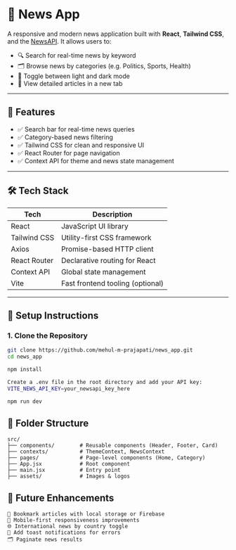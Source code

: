 # 📰 News App
A responsive and modern news application built with **React**, **Tailwind CSS**, and the [NewsAPI](https://newsapi.org/). It allows users to:

- 🔍 Search for real-time news by keyword
- 🗂️ Browse news by categories (e.g. Politics, Sports, Health)
- 🌙 Toggle between light and dark mode
- 📑 View detailed articles in a new tab

---

## 🚀 Features

- ✅ Search bar for real-time news queries
- ✅ Category-based news filtering
- ✅ Tailwind CSS for clean and responsive UI
- ✅ React Router for page navigation
- ✅ Context API for theme and news state management

---

## 🛠️ Tech Stack

| Tech        | Description                          |
|-------------|--------------------------------------|
| React       | JavaScript UI library                |
| Tailwind CSS| Utility-first CSS framework          |
| Axios       | Promise-based HTTP client            |
| React Router| Declarative routing for React        |
| Context API | Global state management              |
| Vite        | Fast frontend tooling (optional)     |

---

## 🔐 Setup Instructions

### 1. Clone the Repository

```bash
git clone https://github.com/mehul-m-prajapati/news_app.git
cd news_app

npm install

Create a .env file in the root directory and add your API key:
VITE_NEWS_API_KEY=your_newsapi_key_here

npm run dev
```

## 🧩 Folder Structure
```
src/
├── components/        # Reusable components (Header, Footer, Card)
├── contexts/          # ThemeContext, NewsContext
├── pages/             # Page-level components (Home, Category)
├── App.jsx            # Root component
├── main.jsx           # Entry point
├── assets/            # Images & logos
```

## 🧪 Future Enhancements
```
🔖 Bookmark articles with local storage or Firebase
📱 Mobile-first responsiveness improvements
🌐 International news by country toggle
💬 Add toast notifications for errors
🗂️ Paginate news results
```
